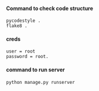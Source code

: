 #### Command to check code structure
```
pycodestyle .
flake8 .
```

#### creds
```
user = root
password = root.
```
#### command to run server
```
python manage.py runserver
```
